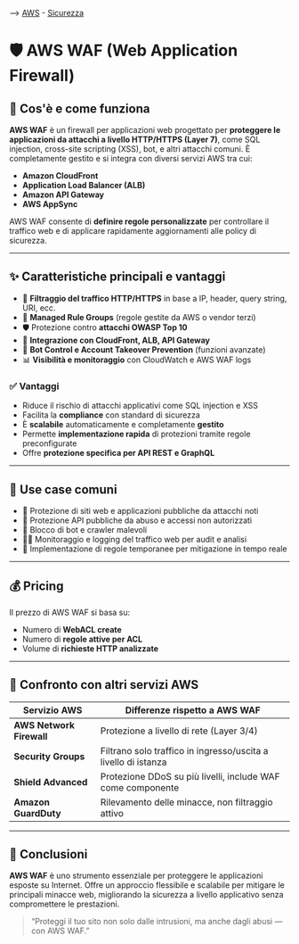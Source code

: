 --> [AWS](/00-Intro/AWS.md)  -  [Sicurezza](/09-Sicurezza-Compliance-Governance/Sicurezza-Compliance-Governance.md)
# 🛡️ AWS WAF (Web Application Firewall)

## 📘 Cos'è e come funziona

**AWS WAF** è un firewall per applicazioni web progettato per **proteggere le applicazioni da attacchi a livello HTTP/HTTPS (Layer 7)**, come SQL injection, cross-site scripting (XSS), bot, e altri attacchi comuni. 
È completamente gestito e si integra con diversi servizi AWS tra cui:
- **Amazon CloudFront**
- **Application Load Balancer (ALB)**
- **Amazon API Gateway**
- **AWS AppSync**

AWS WAF consente di **definire regole personalizzate** per controllare il traffico web e di applicare rapidamente aggiornamenti alle policy di sicurezza.

---

## ✨ Caratteristiche principali e vantaggi

- 📏 **Filtraggio del traffico HTTP/HTTPS** in base a IP, header, query string, URI, ecc.
- 🧠 **Managed Rule Groups** (regole gestite da AWS o vendor terzi)
- 🛡️ Protezione contro **attacchi OWASP Top 10**
- 🧩 **Integrazione con CloudFront, ALB, API Gateway**
- 🧠 **Bot Control e Account Takeover Prevention** (funzioni avanzate)
- 📊 **Visibilità e monitoraggio** con CloudWatch e AWS WAF logs

### ✅ Vantaggi

- Riduce il rischio di attacchi applicativi come SQL injection e XSS
- Facilita la **compliance** con standard di sicurezza
- È **scalabile** automaticamente e completamente **gestito**
- Permette **implementazione rapida** di protezioni tramite regole preconfigurate
- Offre **protezione specifica per API REST e GraphQL**

---

## 🚀 Use case comuni

- 🧱 Protezione di siti web e applicazioni pubbliche da attacchi noti
- 🔐 Protezione API pubbliche da abuso e accessi non autorizzati
- 🧠 Blocco di bot e crawler malevoli
- 🕵️‍♀️ Monitoraggio e logging del traffico web per audit e analisi
- 🧪 Implementazione di regole temporanee per mitigazione in tempo reale

---

## 💰 Pricing

Il prezzo di AWS WAF si basa su:

- Numero di **WebACL create**
- Numero di **regole attive per ACL**
- Volume di **richieste HTTP analizzate**

---

## 🔄 Confronto con altri servizi AWS

| Servizio AWS             | Differenze rispetto a AWS WAF                                 |
|--------------------------|---------------------------------------------------------------|
| **AWS Network Firewall** | Protezione a livello di rete (Layer 3/4)                      |
| **Security Groups**      | Filtrano solo traffico in ingresso/uscita a livello di istanza |
| **Shield Advanced**      | Protezione DDoS su più livelli, include WAF come componente   |
| **Amazon GuardDuty**     | Rilevamento delle minacce, non filtraggio attivo              |

---

## 📌 Conclusioni

**AWS WAF** è uno strumento essenziale per proteggere le applicazioni esposte su Internet. Offre un approccio flessibile e scalabile per mitigare le principali minacce web, migliorando la sicurezza a livello applicativo senza compromettere le prestazioni.

> “Proteggi il tuo sito non solo dalle intrusioni, ma anche dagli abusi — con AWS WAF.”

